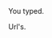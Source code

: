 
<link rel="preload" as="style" href="https://actwu.github.io/md.css" />
<link rel="stylesheet" href="https://actwu.github.io/md.css" />


<cont>
<say>You typed.</say>
<p></p>
</cont>

<cont>
<say>Url's.</say>
<urls></urls>
</cont>
<link rel='preload' as="script" href='https://iselang.github.io/num.js'>

<script src="https://iselang.github.io/num.js"> </script>

<script type="module" src="https://iselang.github.io/num.js"> </script>
<script type="module">
app('Myurl');
fav(2);

setTimeout(async () => {
await bit.init();
let userData = await bit.get("path");
let cleanData = decodeURIComponent(userData).replace(/^\/+/, '');
pick('p').set = cleanData;

await bit.init();

let dbData = await net.get('https://myurl.github.io/db');
const listItem = pick("urls");

let urlMap = Object.fromEntries(
dbData
.trim()
.split('\n')
.map(line => line.trim())
.filter(line => line.includes('='))
.map(line => {
let [key, value] = line.split('=');
return [key.trim(), value.trim()];
})
);

Object.entries(urlMap).forEach(([key, value]) => {
let link = make("tap");
let fgu = make("say");
fgu.set=value;
link.append(fgu);
link.at = "bol2"
link.addEventListener("mousedown", (event) => {
event.preventDefault(); 
path.go(value); 
});

listItem.append(link);
});

AutoUI();

}, 50);
console.clear();

</script>
